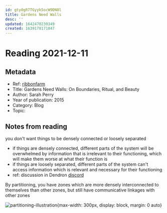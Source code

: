 ```yaml
---
id: gty0gR7TGyykSocW9DN8l
title: Gardens Need Walls
desc: ''
updated: 1642470230349
created: 1639178171847
---
```

# Reading 2021-12-11

## Metadata

- Ref: [ribbonfarm](https://www.ribbonfarm.com/2015/03/04/gardens-need-walls-on-boundaries-ritual-and-beauty/)
- Title: Gardens Need Walls: On Boundaries, Ritual, and Beauty
- Author: Sarah Perry
- Year of publication: 2015
- Category: Blog
- Topic: 

## Notes from reading

you don't want things to be densely connected or loosely separated
- if things are densely connected, different parts of the system will be overwhelmed by information that is irrelevant to their functioning, which will make them worse at what their function is
-  if things are loosely separated, different parts of the system can't access information which is relevant and necessary for their functioning
- ref: discussion in Dendron [discord](https://discord.com/channels/717965437182410783/918900151861538906/918909988318109716)

By partitioning, you have zones which are more densely interconnected to themselves than other zones, but still have communicative linkages with other zones

![partitioning-illustration](https://206hwf3fj4w52u3br03fi242-wpengine.netdna-ssl.com/wp-content/uploads/2015/03/image1.jpg){max-width: 300px, display: block, margin: 0 auto}


